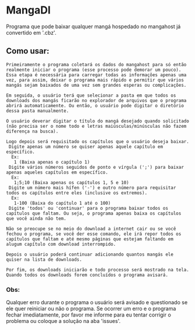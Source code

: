 # MangaDl
 Programa que pode baixar qualquer mangá hospedado no mangahost já convertido em '.cbz'.

## Como usar:
```
Primeiramente o programa coletará os dados do mangahost para só então realmente iniciar o programa (esse processo pode demorar um pouco).
Essa etapa é necessária para carregar todas as informações apenas uma vez, para assim, deixar o programa mais rápido e permitir que vários mangás sejam baixados de uma vez sem grandes esperas ou complicações.

Em seguida, o usuário terá que selecionar a pasta em que todos os downloads dos mangás ficarão no explorador de arquivos que o programa abrirá automaticamente. Ou então, o usuário pode digitar o diretório dessa pasta manualmente.

O usuário deverar digitar o título do mangá desejado quando solicitado (não precisa ser o nome todo e letras maiúsculas/minúsculas não fazem diferença na busca).

Logo depois será requisitado os capítulos que o usuário deseja baixar. 
 Digite apenas um número se quiser apenas aquele capítulo em específico.
  Ex:
   1 (Baixa apenas o capítulo 1)
 Digite vários números seguidos de ponto e vírgula (';') para baixar apenas aqueles capítulos em específico.
  Ex:
   1;5;10 (Baixa apenas os capítulos 1, 5 e 10)
 Digite um número mais hífen ('-') e outro número para requisitar todos os capítulos entre eles (inclusive os extremos).
  Ex:
   1-100 (Baixa do capítulo 1 até o 100)
 Digite 'todos' ou 'continuar' para o programa baixar todos os capítulos que faltam. Ou seja, o programa apenas baixa os capítulos que você ainda não tem.
 
Não se preocupe se no meio do download a internet cair ou se você fechou o programa, se você der esse comando, ele irá repor todos os capítulos que faltam e até mesmo páginas que estejam faltando em alugum capítulo com download interrompido.
 
Depois o usuário poderá continuar adicionando quantos mangás ele quiser na lista de downloads.

Por fim, os downloads iniciarão e todo processo será mostrado na tela. Quando todos os downloads forem concluídos o programa avisará.
```
### Obs:
 Qualquer erro durante o programa o usuário será avisado e questionado se ele quer reiniciar ou não o programa.
 Se ocorrer um erro e o programa fechar imediatamente, por favor me informe para eu tentar corrigir o problema ou coloque a solução na aba 'issues'.
  
